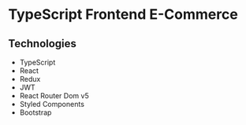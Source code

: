 # TypeScript Frontend E-Commerce

## Technologies

-   TypeScript
-   React
-   Redux
-   JWT
-   React Router Dom v5
-   Styled Components
-   Bootstrap
